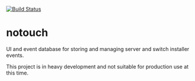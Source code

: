 [![Build
Status](https://travis-ci.org/dropbox/notouch.svg?branch=master)](https://travis-ci.org/dropbox/notouch)

# notouch
UI and event database for storing and managing server and switch installer events.



This project is in heavy development and not suitable for production use at this time.